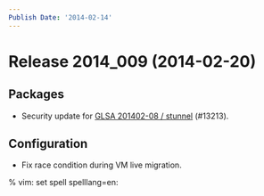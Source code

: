 ```yaml
---
Publish Date: '2014-02-14'
---
```


# Release 2014_009 (2014-02-20)

## Packages

- Security update for [GLSA 201402-08 / stunnel](http://www.gentoo.org/security/en/glsa/glsa-201402-08.xml) (#13213).

## Configuration

- Fix race condition during VM live migration.

% vim: set spell spelllang=en:
